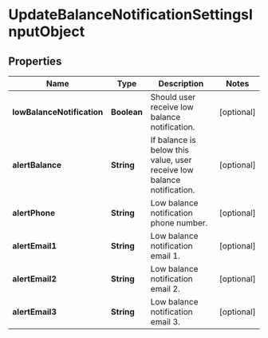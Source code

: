 
# UpdateBalanceNotificationSettingsInputObject

## Properties
Name | Type | Description | Notes
------------ | ------------- | ------------- | -------------
**lowBalanceNotification** | **Boolean** | Should user receive low balance notification. |  [optional]
**alertBalance** | **String** | If balance is below this value, user receive low balance notification. |  [optional]
**alertPhone** | **String** | Low balance notification phone number. |  [optional]
**alertEmail1** | **String** | Low balance notification email 1. |  [optional]
**alertEmail2** | **String** | Low balance notification email 2. |  [optional]
**alertEmail3** | **String** | Low balance notification email 3. |  [optional]



